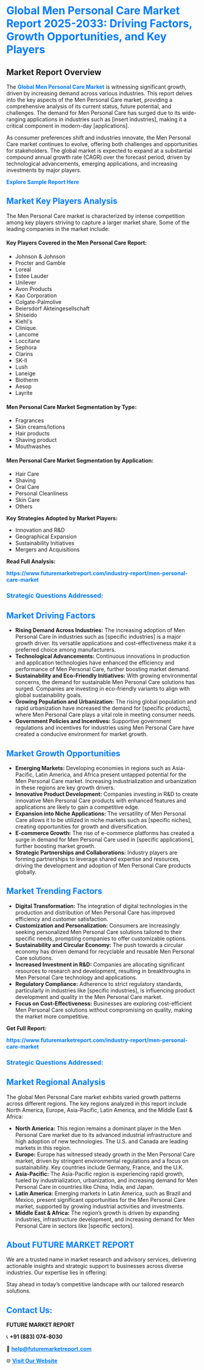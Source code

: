 <h1 style="color: #007BFF;">Global Men Personal Care Market Report 2025-2033: Driving Factors, Growth Opportunities, and Key Players</h1>

<section id="overview">
<h2>Market Report Overview</h2>
<p>The <a href="https://www.futuremarketreport.com/industry-report/men-personal-care-market" style="color: #007BFF; text-decoration: none;"><strong>Global Men Personal Care Market</strong></a> is witnessing significant growth, driven by increasing demand across various industries. This report delves into the key aspects of the Men Personal Care market, providing a comprehensive analysis of its current status, future potential, and challenges. The demand for Men Personal Care has surged due to its wide-ranging applications in industries such as [insert industries], making it a critical component in modern-day [applications].</p>
<p>As consumer preferences shift and industries innovate, the Men Personal Care market continues to evolve, offering both challenges and opportunities for stakeholders. The global market is expected to expand at a substantial compound annual growth rate (CAGR) over the forecast period, driven by technological advancements, emerging applications, and increasing investments by major players.</p>
</section>

<section id="overview">
<p><a href="https://www.futuremarketreport.com/request-sample/reportId=61423" style="color: #007BFF; text-decoration: none;"><strong>Explore Sample Report Here</strong></a></p>
</section>

<section id="key-players">
<h2 style="color: #007BFF;">Market Key Players Analysis</h2>
<p>The Men Personal Care market is characterized by intense competition among key players striving to capture a larger market share. Some of the leading companies in the market include:</p>
<h4>Key Players Covered in the Men Personal Care Report:</h4>
<ul><li>Johnson &amp; Johnson</li><li>Procter and Gamble</li><li>Loreal</li><li>Estee Lauder</li><li>Unilever</li><li>Avon Products</li><li>Kao Corporation</li><li>Colgate-Palmolive</li><li>Beiersdorf Akteingesellschaft</li><li>Shiseido</li><li>Kiehl&#039;s</li><li>Clinique.</li><li>Lancome</li><li>Loccitane</li><li>Sephora</li><li>Clarins</li><li>SK-II</li><li>Lush</li><li>Laneige</li><li>Biotherm</li><li>Aesop</li><li>Layrite</li></ul>
<h4>Men Personal Care Market Segmentation by Type:</h4>
<ul><li>Fragrances</li><li>Skin creams/lotions</li><li>Hair products</li><li>Shaving product</li><li>Mouthwashes</li></ul>

<h4>Men Personal Care Market Segmentation by Application:</h4>
<ul><li>Hair Care</li><li>Shaving</li><li>Oral Care</li><li>Personal Cleanliness</li><li>Skin Care</li><li>Others</li></ul>
<p><strong>Key Strategies Adopted by Market Players:</strong></p>
<ul>
<li>Innovation and R&D</li>
<li>Geographical Expansion</li>
<li>Sustainability Initiatives</li>
<li>Mergers and Acquisitions</li>
</ul>
</section>

<section>
<p><strong>Read Full Analysis: </strong></p><a href="https://www.futuremarketreport.com/industry-report/men-personal-care-market" style="color: #007BFF; text-decoration: none;"><strong>https://www.futuremarketreport.com/industry-report/men-personal-care-market</strong></a>
<h3 style="color: #007BFF;">Strategic Questions Addressed:</h3>
</section>

<section id="driving-factors">
<h2 style="color: #007BFF;">Market Driving Factors</h2>
<ul>
<li><strong>Rising Demand Across Industries:</strong> The increasing adoption of Men Personal Care in industries such as [specific industries] is a major growth driver. Its versatile applications and cost-effectiveness make it a preferred choice among manufacturers.</li>
<li><strong>Technological Advancements:</strong> Continuous innovations in production and application technologies have enhanced the efficiency and performance of Men Personal Care, further boosting market demand.</li>
<li><strong>Sustainability and Eco-Friendly Initiatives:</strong> With growing environmental concerns, the demand for sustainable Men Personal Care solutions has surged. Companies are investing in eco-friendly variants to align with global sustainability goals.</li>
<li><strong>Growing Population and Urbanization:</strong> The rising global population and rapid urbanization have increased the demand for [specific products], where Men Personal Care plays a vital role in meeting consumer needs.</li>
<li><strong>Government Policies and Incentives:</strong> Supportive government regulations and incentives for industries using Men Personal Care have created a conducive environment for market growth.</li>
</ul>
</section>

<section id="growth-opportunities">
<h2 style="color: #007BFF;">Market Growth Opportunities</h2>
<ul>
<li><strong>Emerging Markets:</strong> Developing economies in regions such as Asia-Pacific, Latin America, and Africa present untapped potential for the Men Personal Care market. Increasing industrialization and urbanization in these regions are key growth drivers.</li>
<li><strong>Innovative Product Development:</strong> Companies investing in R&D to create innovative Men Personal Care products with enhanced features and applications are likely to gain a competitive edge.</li>
<li><strong>Expansion into Niche Applications:</strong> The versatility of Men Personal Care allows it to be utilized in niche markets such as [specific niches], creating opportunities for growth and diversification.</li>
<li><strong>E-commerce Growth:</strong> The rise of e-commerce platforms has created a surge in demand for Men Personal Care used in [specific applications], further boosting market growth.</li>
<li><strong>Strategic Partnerships and Collaborations:</strong> Industry players are forming partnerships to leverage shared expertise and resources, driving the development and adoption of Men Personal Care products globally.</li>
</ul>
</section>

<section id="trending-factors">
<h2 style="color: #007BFF;">Market Trending Factors</h2>
<ul>
<li><strong>Digital Transformation:</strong> The integration of digital technologies in the production and distribution of Men Personal Care has improved efficiency and customer satisfaction.</li>
<li><strong>Customization and Personalization:</strong> Consumers are increasingly seeking personalized Men Personal Care solutions tailored to their specific needs, prompting companies to offer customizable options.</li>
<li><strong>Sustainability and Circular Economy:</strong> The push towards a circular economy has driven demand for recyclable and reusable Men Personal Care solutions.</li>
<li><strong>Increased Investment in R&D:</strong> Companies are allocating significant resources to research and development, resulting in breakthroughs in Men Personal Care technology and applications.</li>
<li><strong>Regulatory Compliance:</strong> Adherence to strict regulatory standards, particularly in industries like [specific industries], is influencing product development and quality in the Men Personal Care market.</li>
<li><strong>Focus on Cost-Effectiveness:</strong> Businesses are exploring cost-efficient Men Personal Care solutions without compromising on quality, making the market more competitive.</li>
</ul>
</section>

<section>
<p><strong>Get Full Report: </strong></p><a href="https://www.futuremarketreport.com/industry-report/men-personal-care-market" style="color: #007BFF; text-decoration: none;"><strong>https://www.futuremarketreport.com/industry-report/men-personal-care-market</strong></a>
<h3 style="color: #007BFF;">Strategic Questions Addressed:</h3>
</section>


<section id="regional-analysis">
<h2 style="color: #007BFF;">Market Regional Analysis</h2>
<p>The global Men Personal Care market exhibits varied growth patterns across different regions. The key regions analyzed in this report include North America, Europe, Asia-Pacific, Latin America, and the Middle East & Africa:</p>
<ul>
<li><strong>North America:</strong> This region remains a dominant player in the Men Personal Care market due to its advanced industrial infrastructure and high adoption of new technologies. The U.S. and Canada are leading markets in this region.</li>
<li><strong>Europe:</strong> Europe has witnessed steady growth in the Men Personal Care market, driven by stringent environmental regulations and a focus on sustainability. Key countries include Germany, France, and the U.K.</li>
<li><strong>Asia-Pacific:</strong> The Asia-Pacific region is experiencing rapid growth, fueled by industrialization, urbanization, and increasing demand for Men Personal Care in countries like China, India, and Japan.</li>
<li><strong>Latin America:</strong> Emerging markets in Latin America, such as Brazil and Mexico, present significant opportunities for the Men Personal Care market, supported by growing industrial activities and investments.</li>
<li><strong>Middle East & Africa:</strong> The region’s growth is driven by expanding industries, infrastructure development, and increasing demand for Men Personal Care in sectors like [specific sectors].</li>
</ul>
</section>

<footer>
<h2 style="color: #007BFF;">About FUTURE MARKET REPORT</h2>
<p>We are a trusted name in market research and advisory services, delivering actionable insights and strategic support to businesses across diverse industries. Our expertise lies in offering:</p>

<p>Stay ahead in today’s competitive landscape with our tailored research solutions.</p>

<h2 style="color: #007BFF;">Contact Us:</h2>
<p><strong>FUTURE MARKET REPORT</strong></p>
<p>📞 <strong>+91 (883) 074-8030</strong></p>
<p>📧 <strong><a href="mailto:help@futuremarketreport.com" style="color: #007BFF;">help@futuremarketreport.com</a></strong></p>
<p>🌐 <strong><a href="https://www.futuremarketreport.com/" style="color: #007BFF;">Visit Our Website</a></strong></p>
</footer>